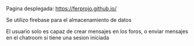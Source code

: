 Pagina desplegada: https://ferprojo.github.io/

Se utilizo firebase para el almacenamiento de datos

El usuario solo es capaz de crear mensajes en los foros, o enviar mensajes en el chatroom si tiene una sesion iniciada
